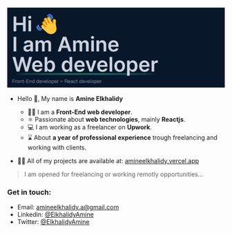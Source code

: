 ![Welcoming image from my portfolio](./introduction.png)   

- Hello 👋, My name is **Amine Elkhalidy**
  - ‍👨‍💻 I am a **Front-End web developer**.
  - ⚛️ Passionate about **web technologies**, mainly **Reactjs**.
  - 💻 I am working as a freelancer on **Upwork**.
  - ⌛ About **a year of professional experience** trough freelancing and working with clients.
 
 - 👨‍💻 All of my projects are available at: [amineelkhalidy.vercel.app](https://amineelkhalidy.vercel.app)   

> I am opened for freelancing or working remotly opportunities...   

### Get in touch:   
- Email: amineelkhalidy.a@gmail.com
- Linkedin: [@ElkhalidyAmine](https://www.linkedin.com/in/amine-elkhalidy/)
- Twitter: [@ElkhalidyAmine](https://twitter.com/ElkhalidyAmine)




   

   




